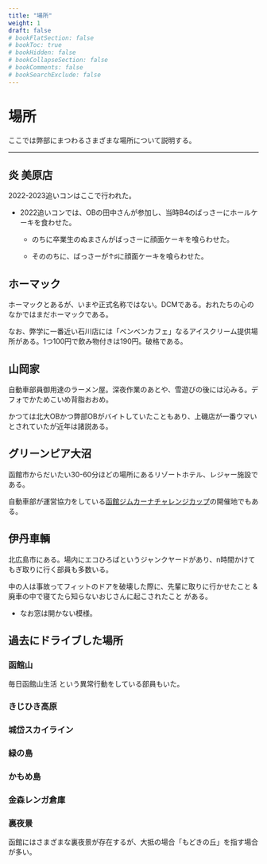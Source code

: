 ```yaml
---
title: "場所"
weight: 1
draft: false
# bookFlatSection: false
# bookToc: true
# bookHidden: false
# bookCollapseSection: false
# bookComments: false
# bookSearchExclude: false
---
```


# 場所

ここでは弊部にまつわるさまざまな場所について説明する。

---

## 炎 美原店

2022-2023追いコンはここで行われた。

- 2022追いコンでは、OBの田中さんが参加し、当時B4のばっさーにホールケーキを食わせた。

  - のちに卒業生のぬまさんがばっさーに顔面ケーキを喰らわせた。

  - そののちに、ばっさーが↑♯に顔面ケーキを喰らわせた。

## ホーマック

ホーマックとあるが、いまや正式名称ではない。DCMである。おれたちの心のなかではまだホーマックである。

なお、弊学に一番近い石川店には「ベンベンカフェ」なるアイスクリーム提供場所がある。1つ100円で飲み物付きは190円。破格である。


## 山岡家

自動車部員御用達のラーメン屋。深夜作業のあとや、雪遊びの後には沁みる。デフォでかためこいめ背脂おおめ。

かつては北大OBかつ弊部OBがバイトしていたこともあり、上磯店が一番ウマいとされていたが近年は諸説ある。

## グリーンピア大沼

函館市からだいたい30-60分ほどの場所にあるリゾートホテル、レジャー施設である。

自動車部が運営協力をしている[函館ジムカーナチャレンジカップ](http://hako-gym.com)の開催地でもある。

## 伊丹車輌

北広島市にある。場内にエコひろばというジャンクヤードがあり、n時間かけてもぎ取りに行く部員も多数いる。

中の人は事故ってフィットのドアを破壊した際に、先輩に取りに行かせたこと & 廃車の中で寝てたら知らないおじさんに起こされたこと がある。

- なお窓は開かない模様。

## 過去にドライブした場所

### 函館山

毎日函館山生活 という異常行動をしている部員もいた。

### きじひき高原
### 城岱スカイライン
### 緑の島
### かもめ島
### 金森レンガ倉庫
### 裏夜景

函館にはさまざまな裏夜景が存在するが、大抵の場合「もどきの丘」を指す場合が多い。

